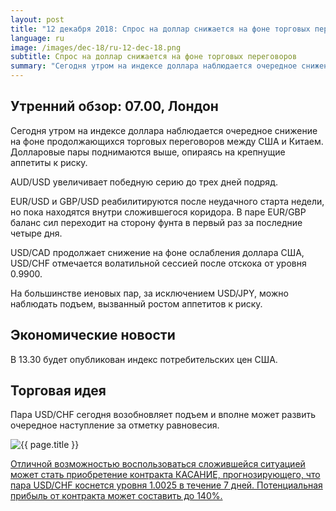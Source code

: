 ```yaml
---
layout: post
title: "12 декабря 2018: Спрос на доллар снижается на фоне торговых переговоров"
language: ru
image: /images/dec-18/ru-12-dec-18.png
subtitle: Спрос на доллар снижается на фоне торговых переговоров
summary: "Сегодня утром на индексе доллара наблюдается очередное снижение на фоне продолжающихся торговых переговоров между США и Китаем. Долларовые пары поднимаются выше, опираясь на крепнущие аппетиты к риску"
---
```

## Утренний обзор: 07.00, Лондон
 
Сегодня утром на индексе доллара наблюдается очередное снижение на фоне продолжающихся торговых переговоров между США и Китаем. Долларовые пары поднимаются выше, опираясь на крепнущие аппетиты к риску.

AUD/USD увеличивает победную серию до трех дней подряд.

EUR/USD и GBP/USD реабилитируются после неудачного старта недели, но пока находятся внутри сложившегося коридора. В паре EUR/GBP баланс сил переходит на сторону фунта в первый раз за последние четыре дня.

USD/CAD продолжает снижение на фоне ослабления доллара США, USD/CHF отмечается волатильной сессией после отскока от уровня 0.9900.

На большинстве иеновых пар, за исключением USD/JPY, можно наблюдать подъем, вызванный ростом аппетитов к риску.
 
## Экономические новости
 
В 13.30 будет опубликован индекс потребительских цен США.

## Торговая идея
 
Пара USD/CHF сегодня возобновляет подъем и вполне может развить очередное наступление за отметку равновесия.

<img src="{{ site.url }}/images/dec-18/ru-12-dec-18.png" alt="{{ page.title }}"  title="{{ page.title }}">

<a href="%LINK%%?currency=USD&market=forex&underlying=frxUSDCHF&formname=touchnotouch&duration_amount=7&duration_units=d&amount=10&amount_type=stake&expiry_type=duration&barrier=1.0025" target="_blank">Отличной возможностью воспользоваться сложившейся ситуацией может стать приобретение контракта КАСАНИЕ, прогнозирующего, что пара USD/CHF коснется уровня 1.0025 в течение 7 дней. Потенциальная прибыль от контракта может составить до 140%.</a>
